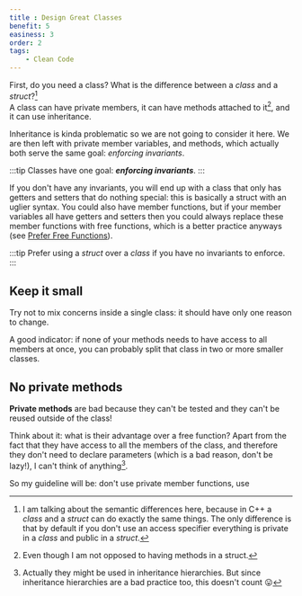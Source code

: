 ```yaml
---
title : Design Great Classes
benefit: 5
easiness: 3
order: 2
tags:
    - Clean Code
---
```


First, do you need a class? What is the difference between a *class* and a *struct*?[^1]<br/>
A class can have private members, it can have methods attached to it[^2], and it can use inheritance.

Inheritance is kinda problematic so we are not going to consider it here. We are then left with private member variables, and methods, which actually both serve the same goal: *enforcing invariants*.

:::tip
Classes have one goal: **_enforcing invariants_**.
:::

If you don't have any invariants, you will end up with a class that only has getters and setters that do nothing special: this is basically a struct with an uglier syntax. You could also have member functions, but if your member variables all have getters and setters then you could always replace these member functions with free functions, which is a better practice anyways (see [Prefer Free Functions](free-functions)).

:::tip
Prefer using a *struct* over a *class* if you have no invariants to enforce.
:::

[^1]: I am talking about the semantic differences here, because in C++ a *class* and a *struct* can do exactly the same things. The only difference is that by default if you don't use an access specifier everything is private in a *class* and public in a *struct*.

[^2]: Even though I am not opposed to having methods in a struct.

## Keep it small

Try not to mix concerns inside a single class: it should have only one reason to change.

A good indicator: if none of your methods needs to have access to all members at once, you can probably split that class in two or more smaller classes.

## No private methods

**Private methods** are bad because they can't be tested and they can't be reused outside of the class!

Think about it: what is their advantage over a free function? Apart from the fact that they have access to all the members of the class, and therefore they don't need to declare parameters (which is a bad reason, don't be lazy!), I can't think of anything[^3].

[^3]: Actually they might be used in inheritance hierarchies. But since inheritance hierarchies are a bad practice too, this doesn't count 😛

So my guideline will be: don't use private member functions, use